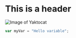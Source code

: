 # This is a header
![Image of Yaktocat](https://octodex.github.com/images/yaktocat.png)
``` javascript
var myVar = "Hello variable";
```
